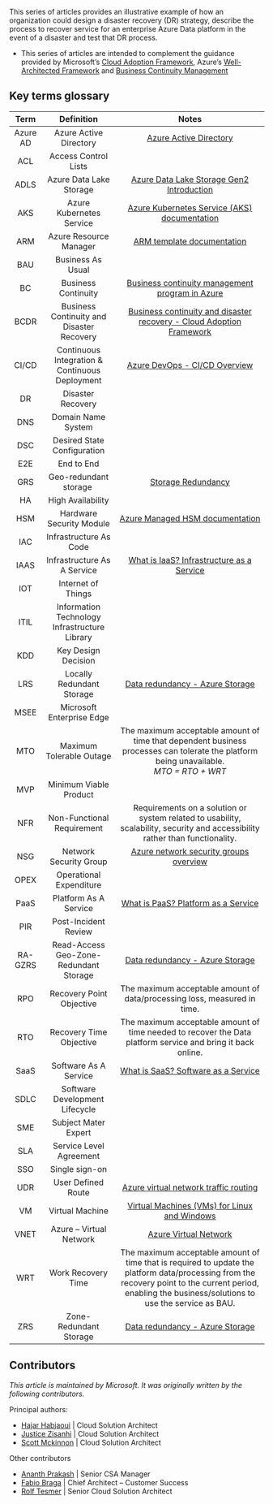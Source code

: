 This series of articles provides an illustrative example of how an organization could design a disaster recovery (DR) strategy, describe the process to recover service for an enterprise Azure Data platform in the event of a disaster and test that DR process.

- This series of articles are intended to complement the guidance provided by Microsoft’s [Cloud Adoption Framework](/azure/cloud-adoption-framework/ready/landing-zone/design-area/management-business-continuity-disaster-recovery), Azure’s [Well-Architected Framework](/azure/architecture/framework/) and [Business Continuity Management](/azure/availability-zones/business-continuity-management-program)

## Key terms glossary

**Term**|**Definition**|**Notes**
:-----:|:-----:|:-----:
Azure AD|Azure Active Directory|[Azure Active Directory](https://azure.microsoft.com/en-us/services/active-directory/)
ACL|Access Control Lists| 
ADLS|Azure Data Lake Storage|[Azure Data Lake Storage Gen2 Introduction](/azure/storage/blobs/data-lake-storage-introduction)
AKS|Azure Kubernetes Service|[Azure Kubernetes Service (AKS) documentation](/azure/aks/)
ARM|Azure Resource Manager|[ARM template documentation](/en-us/azure/azure-resource-manager/templates/)
BAU|Business As Usual| 
BC|Business Continuity|[Business continuity management program in Azure](/azure/availability-zones/business-continuity-management-program)
BCDR|Business Continuity and Disaster Recovery|[Business continuity and disaster recovery - Cloud Adoption Framework](/availability-zones/business-continuity-management-program)
CI/CD|Continuous Integration & Continuous Deployment|[Azure DevOps - CI/CD Overview](/azure/devops/pipelines/apps/cd/azure/cicd-data-overview?view=azure-devops#what-is-cicd) 
DR|Disaster Recovery| 
DNS|Domain Name System| 
DSC|Desired State Configuration| 
E2E|End to End| 
GRS|Geo-redundant storage |[Storage Redundancy](/azure/storage/common/storage-redundancy#redundancy-in-a-secondary-region)
HA|High Availability| 
HSM|Hardware Security Module|[Azure Managed HSM documentation](/azure/key-vault/managed-hsm/)
IAC|Infrastructure As Code| 
IAAS|Infrastructure As A Service|[What is IaaS? Infrastructure as a Service](https://azure.microsoft.com/en-us/resources/cloud-computing-dictionary/what-is-iaas/#overview)
IOT|Internet of Things| 
ITIL|Information Technology Infrastructure Library|
KDD|Key Design Decision| 
LRS|Locally Redundant Storage|[Data redundancy - Azure Storage](/azure/storage/common/storage-redundancy)
MSEE|Microsoft Enterprise Edge| 
MTO|Maximum Tolerable Outage|The maximum acceptable amount of time that dependent business processes can tolerate the platform being unavailable. </br>*MTO = RTO + WRT*
MVP|Minimum Viable Product | 
NFR|Non-Functional Requirement|Requirements on a solution or system related to usability, scalability, security and accessibility rather than functionality.
NSG|Network Security Group|[Azure network security groups overview](/azure/virtual-network/network-security-groups-overview)
OPEX|Operational Expenditure| 
PaaS|Platform As A Service|[What is PaaS? Platform as a Service](https://azure.microsoft.com/en-us/resources/cloud-computing-dictionary/what-is-paas/)
PIR|Post-Incident Review| 
RA-GZRS|Read-Access Geo-Zone-Redundant Storage|[Data redundancy - Azure Storage](/azure/storage/common/storage-redundancy)
RPO|Recovery Point Objective|The maximum acceptable amount of data/processing loss, measured in time.
RTO|Recovery Time Objective|The maximum acceptable amount of time needed to recover the Data platform service and bring it back online.
SaaS|Software As A Service|[What is SaaS? Software as a Service](https://azure.microsoft.com/en-us/resources/cloud-computing-dictionary/what-is-saas/)
SDLC|Software Development Lifecycle| 
SME|Subject Mater Expert| 
SLA|Service Level Agreement| 
SSO|Single sign-on| 
UDR|User Defined Route|[Azure virtual network traffic routing](/azure/virtual-network/virtual-networks-udr-overview)
VM|Virtual Machine|[Virtual Machines (VMs) for Linux and Windows](https://azure.microsoft.com/en-us/services/virtual-machines/)
VNET|Azure – Virtual Network|[Azure Virtual Network](/azure/virtual-network/virtual-networks-overview)
WRT|Work Recovery Time|The maximum acceptable amount of time that is required to update the platform data/processing from the recovery point to the current period, enabling the business/solutions to use the service as BAU.
ZRS|Zone-Redundant Storage|[Data redundancy - Azure Storage](/azure/storage/common/storage-redundancy)

## Contributors
*This article is maintained by Microsoft. It was originally written by the following contributors.*

Principal authors:

- [Hajar Habjaoui](https://www.linkedin.com/in/hajar-habjaoui-36b10b97/) | Cloud Solution Architect
- [Justice Zisanhi](https://www.linkedin.com/in/justice-zisanhi/) | Cloud Solution Architect
- [Scott Mckinnon](https://www.linkedin.com/in/scott-mckinnon-96756a83) | Cloud Solution Architect

Other contributors

- [Ananth Prakash](https://www.linkedin.com/in/ananthprakashj/) | Senior CSA Manager
- [Fabio Braga](https://www.linkedin.com/in/fabiohemylio/) | Chief Architect – Customer Success
- [Rolf Tesmer](https://www.linkedin.com/in/rolftesmer/) | Senior Cloud Solution Architect